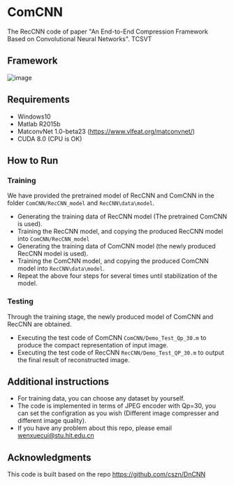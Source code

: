 # ComCNN
The RecCNN code of paper "An End-to-End Compression Framework Based on Convolutional Neural Networks". TCSVT

## Framework

![image](https://github.com/WenxueCui/ComCNN-RecCNN/raw/master/images/reccnn.jpg)

## Requirements

* Windows10
* Matlab R2015b
* MatconvNet 1.0-beta23 (https://www.vlfeat.org/matconvnet/)
* CUDA 8.0 (CPU is OK)

## How to Run

### Training

We have provided the pretrained model of RecCNN and ComCNN in the folder `ComCNN/RecCNN_model` and `RecCNN\data\model`.

* Generating the training data of RecCNN model (The pretrained ComCNN is used).
* Training the RecCNN model, and copying the produced RecCNN model into `ComCNN/RecCNN_model`
* Generating the training data of ComCNN model (the newly produced RecCNN model is used).
* Training the ComCNN model, and copying the produced ComCNN model into `RecCNN\data\model`.
* Repeat the above four steps for several times until stabilization of the model.


### Testing

Through the training stage, the newly produced model of ComCNN and RecCNN are obtained.

* Executing the test code of ComCNN `ComCNN/Demo_Test_Qp_30.m` to produce the compact representation of input image.
* Executing the test code of RecCNN `RecCNN/Demo_Test_QP_30.m` to output the final result of reconstructed image.


## Additional instructions

* For training data, you can choose any dataset by yourself.
* The code is implemented in terms of JPEG encoder with Qp=30, you can set the configration as you wish (Different image compresser and different image quality).
* If you have any problem about this repo, please email wenxuecui@stu.hit.edu.cn

## Acknowledgments

This code is built based on the repo https://github.com/cszn/DnCNN

